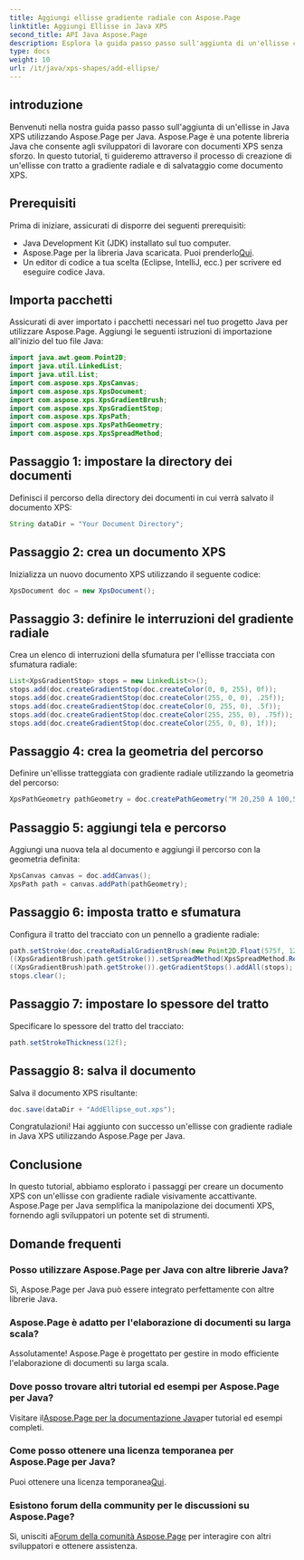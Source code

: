 ```yaml
---
title: Aggiungi ellisse gradiente radiale con Aspose.Page
linktitle: Aggiungi Ellisse in Java XPS
second_title: API Java Aspose.Page
description: Esplora la guida passo passo sull'aggiunta di un'ellisse con gradiente radiale in Java XPS utilizzando Aspose.Page per Java. Migliora la creazione dei tuoi documenti senza sforzo.
type: docs
weight: 10
url: /it/java/xps-shapes/add-ellipse/
---
```

## introduzione
Benvenuti nella nostra guida passo passo sull'aggiunta di un'ellisse in Java XPS utilizzando Aspose.Page per Java. Aspose.Page è una potente libreria Java che consente agli sviluppatori di lavorare con documenti XPS senza sforzo. In questo tutorial, ti guideremo attraverso il processo di creazione di un'ellisse con tratto a gradiente radiale e di salvataggio come documento XPS.
## Prerequisiti
Prima di iniziare, assicurati di disporre dei seguenti prerequisiti:
- Java Development Kit (JDK) installato sul tuo computer.
-  Aspose.Page per la libreria Java scaricata. Puoi prenderlo[Qui](https://releases.aspose.com/page/java/).
- Un editor di codice a tua scelta (Eclipse, IntelliJ, ecc.) per scrivere ed eseguire codice Java.
## Importa pacchetti
Assicurati di aver importato i pacchetti necessari nel tuo progetto Java per utilizzare Aspose.Page. Aggiungi le seguenti istruzioni di importazione all'inizio del tuo file Java:
```java
import java.awt.geom.Point2D;
import java.util.LinkedList;
import java.util.List;
import com.aspose.xps.XpsCanvas;
import com.aspose.xps.XpsDocument;
import com.aspose.xps.XpsGradientBrush;
import com.aspose.xps.XpsGradientStop;
import com.aspose.xps.XpsPath;
import com.aspose.xps.XpsPathGeometry;
import com.aspose.xps.XpsSpreadMethod;
```
## Passaggio 1: impostare la directory dei documenti
Definisci il percorso della directory dei documenti in cui verrà salvato il documento XPS:
```java
String dataDir = "Your Document Directory";
```
## Passaggio 2: crea un documento XPS
Inizializza un nuovo documento XPS utilizzando il seguente codice:
```java
XpsDocument doc = new XpsDocument();
```
## Passaggio 3: definire le interruzioni del gradiente radiale
Crea un elenco di interruzioni della sfumatura per l'ellisse tracciata con sfumatura radiale:
```java
List<XpsGradientStop> stops = new LinkedList<>();
stops.add(doc.createGradientStop(doc.createColor(0, 0, 255), 0f));
stops.add(doc.createGradientStop(doc.createColor(255, 0, 0), .25f));
stops.add(doc.createGradientStop(doc.createColor(0, 255, 0), .5f));
stops.add(doc.createGradientStop(doc.createColor(255, 255, 0), .75f));
stops.add(doc.createGradientStop(doc.createColor(255, 0, 0), 1f));
```
## Passaggio 4: crea la geometria del percorso
Definire un'ellisse tratteggiata con gradiente radiale utilizzando la geometria del percorso:
```java
XpsPathGeometry pathGeometry = doc.createPathGeometry("M 20,250 A 100,50 0 1 1 220,250 100,50 0 1 1 20,250");
```
## Passaggio 5: aggiungi tela e percorso
Aggiungi una nuova tela al documento e aggiungi il percorso con la geometria definita:
```java
XpsCanvas canvas = doc.addCanvas();
XpsPath path = canvas.addPath(pathGeometry);
```
## Passaggio 6: imposta tratto e sfumatura
Configura il tratto del tracciato con un pennello a gradiente radiale:
```java
path.setStroke(doc.createRadialGradientBrush(new Point2D.Float(575f, 125f), new Point2D.Float(575f, 100f), 75f, 50f));
((XpsGradientBrush)path.getStroke()).setSpreadMethod(XpsSpreadMethod.Reflect);
((XpsGradientBrush)path.getStroke()).getGradientStops().addAll(stops);
stops.clear();
```
## Passaggio 7: impostare lo spessore del tratto
Specificare lo spessore del tratto del tracciato:
```java
path.setStrokeThickness(12f);
```
## Passaggio 8: salva il documento
Salva il documento XPS risultante:
```java
doc.save(dataDir + "AddEllipse_out.xps");
```
Congratulazioni! Hai aggiunto con successo un'ellisse con gradiente radiale in Java XPS utilizzando Aspose.Page per Java.
## Conclusione
In questo tutorial, abbiamo esplorato i passaggi per creare un documento XPS con un'ellisse con gradiente radiale visivamente accattivante. Aspose.Page per Java semplifica la manipolazione dei documenti XPS, fornendo agli sviluppatori un potente set di strumenti.
## Domande frequenti
### Posso utilizzare Aspose.Page per Java con altre librerie Java?
Sì, Aspose.Page per Java può essere integrato perfettamente con altre librerie Java.
### Aspose.Page è adatto per l'elaborazione di documenti su larga scala?
Assolutamente! Aspose.Page è progettato per gestire in modo efficiente l'elaborazione di documenti su larga scala.
### Dove posso trovare altri tutorial ed esempi per Aspose.Page per Java?
 Visitare il[Aspose.Page per la documentazione Java](https://reference.aspose.com/page/java/)per tutorial ed esempi completi.
### Come posso ottenere una licenza temporanea per Aspose.Page per Java?
 Puoi ottenere una licenza temporanea[Qui](https://purchase.aspose.com/temporary-license/).
### Esistono forum della community per le discussioni su Aspose.Page?
 Sì, unisciti a[Forum della comunità Aspose.Page](https://forum.aspose.com/c/page/39) per interagire con altri sviluppatori e ottenere assistenza.